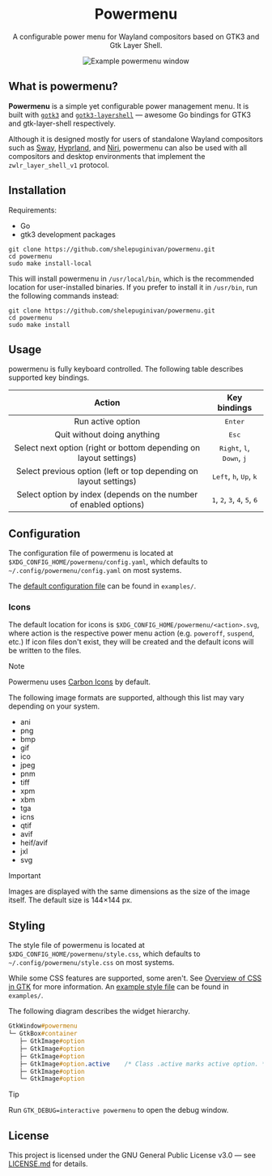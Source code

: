<div align="center">

# Powermenu

A configurable power menu for Wayland compositors based on GTK3 and Gtk Layer Shell.

![Example powermenu window](https://github.com/user-attachments/assets/d88d3710-135f-4c62-bc4b-1e5d3e529b0b)

</div>


## What is powermenu?

**Powermenu** is a simple yet configurable power management menu. It is built with [`gotk3`](https://github.com/gotk3/gotk3) and [`gotk3-layershell`](https://github.com/dlasky/gotk3-layershell) &mdash; awesome Go bindings for GTK3 and gtk-layer-shell respectively.

Although it is designed mostly for users of standalone Wayland compositors such as [Sway](https://github.com/swaywm/sway), [Hyprland](https://github.com/hyprwm/Hyprland), and [Niri](https://github.com/YaLTeR/niri), powermenu can also be used with all compositors and desktop environments that implement the `zwlr_layer_shell_v1` protocol.


## Installation

Requirements:

- Go
- gtk3 development packages

```shell
git clone https://github.com/shelepuginivan/powermenu.git
cd powermenu
sudo make install-local
```

This will install powermenu in `/usr/local/bin`, which is the recommended location for user-installed binaries. If you prefer to install it in `/usr/bin`, run the following commands instead:

```shell
git clone https://github.com/shelepuginivan/powermenu.git
cd powermenu
sudo make install
```

## Usage

powermenu is fully keyboard controlled. The following table describes supported key bindings.

|                              Action                               |                                    Key bindings                                    |
| :---------------------------------------------------------------: | :--------------------------------------------------------------------------------: |
|                         Run active option                         |                                  <kbd>Enter</kbd>                                  |
|                    Quit without doing anything                    |                                   <kbd>Esc</kbd>                                   |
| Select next option (right or bottom depending on layout settings) |           <kbd>Right</kbd>, <kbd>l</kbd>, <kbd>Down</kbd>, <kbd>j</kbd>            |
| Select previous option (left or top depending on layout settings) |             <kbd>Left</kbd>, <kbd>h</kbd>, <kbd>Up</kbd>, <kbd>k</kbd>             |
| Select option by index (depends on the number of enabled options) | <kbd>1</kbd>, <kbd>2</kbd>, <kbd>3</kbd>, <kbd>4</kbd>, <kbd>5</kbd>, <kbd>6</kbd> |


## Configuration

The configuration file of powermenu is located at `$XDG_CONFIG_HOME/powermenu/config.yaml`, which defaults to `~/.config/powermenu/config.yaml` on most systems.

The [default configuration file](https://github.com/shelepuginivan/powermenu/blob/main/examples/config.yaml) can be found in `examples/`.

### Icons

The default location for icons is `$XDG_CONFIG_HOME/powermenu/<action>.svg`, where action is the respective power menu action (e.g. `poweroff`, `suspend`, etc.)
If icon files don't exist, they will be created and the default icons will be written to the files.

> [!NOTE]
> Powermenu uses [Carbon Icons](https://github.com/carbon-design-system/carbon) by default.

The following image formats are supported, although this list may vary depending on your system.

- ani
- png
- bmp
- gif
- ico
- jpeg
- pnm
- tiff
- xpm
- xbm
- tga
- icns
- qtif
- avif
- heif/avif
- jxl
- svg

> [!IMPORTANT]
> Images are displayed with the same dimensions as the size of the image itself. The default size is 144×144 px.

## Styling

The style file of powermenu is located at `$XDG_CONFIG_HOME/powermenu/style.css`, which defaults to `~/.config/powermenu/style.css` on most systems.

While some CSS features are supported, some aren't. See [Overview of CSS in GTK](https://docs.gtk.org/gtk3/css-overview.html) for more information.
An [example style file](https://github.com/shelepuginivan/powermenu/blob/main/examples/style.css) can be found in `examples/`.

The following diagram describes the widget hierarchy.

```css
GtkWindow#powermenu
└─ GtkBox#container
   ├─ GtkImage#option
   ├─ GtkImage#option
   ├─ GtkImage#option
   ├─ GtkImage#option.active    /* Class .active marks active option. */
   ├─ GtkImage#option
   └─ GtkImage#option
```

> [!TIP]
> Run `GTK_DEBUG=interactive powermenu` to open the debug window.


## License

This project is licensed under the GNU General Public License v3.0 &mdash; see [LICENSE.md](https://github.com/shelepuginivan/powermenu/blob/main/LICENSE.md) for details.
